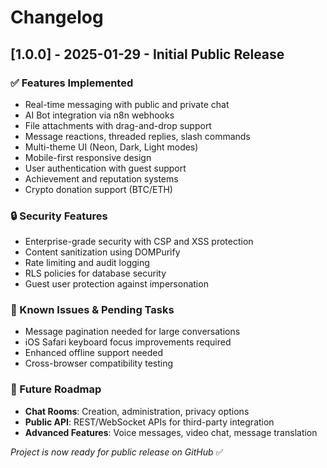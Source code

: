 # Changelog

## [1.0.0] - 2025-01-29 - Initial Public Release

### ✅ Features Implemented
- Real-time messaging with public and private chat
- AI Bot integration via n8n webhooks  
- File attachments with drag-and-drop support
- Message reactions, threaded replies, slash commands
- Multi-theme UI (Neon, Dark, Light modes)
- Mobile-first responsive design
- User authentication with guest support
- Achievement and reputation systems
- Crypto donation support (BTC/ETH)

### 🔒 Security Features
- Enterprise-grade security with CSP and XSS protection
- Content sanitization using DOMPurify
- Rate limiting and audit logging
- RLS policies for database security
- Guest user protection against impersonation

### 🚧 Known Issues & Pending Tasks
- Message pagination needed for large conversations
- iOS Safari keyboard focus improvements required
- Enhanced offline support needed
- Cross-browser compatibility testing

### 🚀 Future Roadmap
- **Chat Rooms**: Creation, administration, privacy options
- **Public API**: REST/WebSocket APIs for third-party integration
- **Advanced Features**: Voice messages, video chat, message translation

*Project is now ready for public release on GitHub* ✅